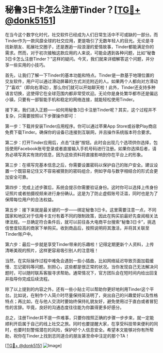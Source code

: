 # 秘鲁3日卡怎么注册Tinder？[[TG💪+ @donk5151](https://t.me/s/donk5151)]

在当今这个数字化时代，社交软件已经成为人们日常生活中不可或缺的一部分。而Tinder作为一款风靡全球的社交应用，更是吸引了无数年轻人的目光。无论是寻找新朋友、拓展社交圈子，还是邂逅一段浪漫的爱情故事，Tinder都能满足你的需求。然而，对于初次接触这款应用的人来说，可能会遇到各种问题，比如“秘鲁3日卡怎么注册Tinder？”这样的疑问。今天，我们就来详细解答这个问题，并分享一些实用的小技巧。

首先，让我们了解一下Tinder的基本功能和特点。Tinder是一款基于地理位置的交友软件，用户可以通过滑动屏幕的方式浏览附近的人。如果两个人都向对方滑动了“喜欢”（即向右滑动），那么你们就可以开始聊天啦！此外，Tinder还支持多种语言切换，这使得它在全球范围内都非常受欢迎。无论你是身处繁华都市还是偏远小镇，只要有一部智能手机和稳定的网络连接，就能轻松使用Tinder。

接下来，我们进入正题——如何用秘鲁3日卡注册Tinder呢？其实，这个过程并不复杂，只需要按照以下步骤操作即可：

第一步：下载并安装Tinder应用程序。你可以通过苹果App Store或谷歌Play商店免费下载Tinder。确保你的设备已连接到互联网，并且操作系统版本符合要求。

第二步：打开Tinder应用后，点击“注册”按钮。此时会出现几个选项供你选择，包括使用Facebook账号登录或者直接输入手机号码进行注册。如果你选择后者，请务必填写真实有效的信息，因为这些资料将直接影响到你在平台上的形象。

第三步：在填写完基本信息之后，你需要设置密码以保护自己的账户安全。建议设置一个既容易记住又不容易被猜到的密码组合，例如字母与数字相结合的形式会更加安全可靠。

第四步：完成上述步骤后，系统会提示你需要验证身份。这时你可以选择上传身份证照片或者拍摄视频来进行身份确认。这是为了防止虚假账号泛滥，同时也是为了保障每位用户的合法权益。

第五步：接下来就是最关键的一步——绑定秘鲁3日卡。这里需要注意一点，不同国家和地区对于信用卡支付有着不同的限制政策，因此在购买前最好先查阅相关法律法规。一旦确定符合条件后，就可以前往各大电商平台搜索“秘鲁3日卡”，挑选信誉度较高的商家下单购买。收到商品后，按照说明将其激活，并将其关联至Tinder账户中。

第六步：最后一步就是享受Tinder带来的乐趣啦！记得定期更新个人资料，上传清晰美观的照片，这样更容易吸引别人的注意哦！

当然，在实际操作过程中难免会遇到一些小插曲，比如网络延迟导致页面加载缓慢、忘记密码等问题。别担心，这些都是很正常的状况。当你发现自己无法解决问题时，可以随时联系客服寻求帮助。通常情况下，官方团队会在短时间内给出回复并指导你完成后续流程。

除了以上提到的内容之外，还有一些小贴士可以帮助你更好地利用Tinder这个平台。比如说，在制作个人简介时尽量保持简洁明了，突出自己的兴趣爱好以及性格特点；再比如，在与他人交流时要始终保持礼貌友好，避免使用过于直白或者冒犯性的言辞。毕竟，良好的沟通态度往往能为你赢得更多好感分。

总之，注册Tinder并不是一件难事，只要你按照正确的步骤一步步来，就一定能顺利开启属于自己的线上社交之旅。同时也要提醒大家，在享受科技带来便利的同时，也要时刻警惕潜在的风险，保护好个人信息安全。希望本文能够对你有所帮助，祝你在Tinder上找到志同道合的朋友甚至命中注定的那个TA！

[[TG💪+ @donk5151](https://t.me/s/donk5151) ![Image](https://i.postimg.cc/rwNCRYN7/Snipaste-2025-04-30-17-27-05.png)]